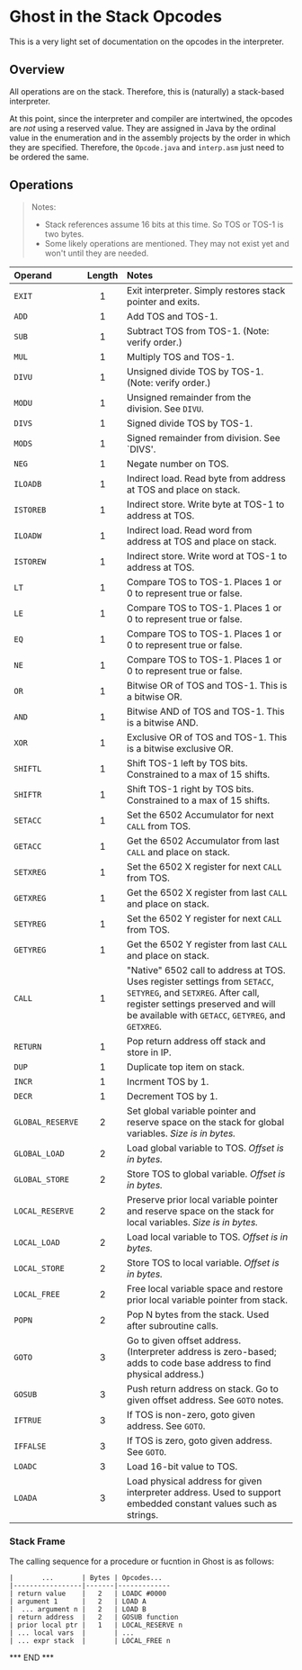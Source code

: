 # Ghost in the Stack Opcodes

This is a very light set of documentation on the opcodes in the interpreter.

## Overview

All operations are on the stack. Therefore, this is (naturally) a stack-based interpreter.

At this point, since the interpreter and compiler are intertwined, the opcodes are
*not* using a reserved value. They are assigned in Java by the ordinal value in the
enumeration and in the assembly projects by the order in which they are specified.
Therefore, the `Opcode.java` and `interp.asm` just need to be ordered the same.

## Operations

> Notes:
> * Stack references assume 16 bits at this time. So TOS or TOS-1 is two bytes.
> * Some likely operations are mentioned. They may not exist yet and won't until they are needed.

| Operand          | Length | Notes                                                                                                                                                                                                         |
|:-----------------|:------:|:--------------------------------------------------------------------------------------------------------------------------------------------------------------------------------------------------------------|
| `EXIT`           |   1    | Exit interpreter. Simply restores stack pointer and exits.                                                                                                                                                    |
| `ADD`            |   1    | Add TOS and TOS-1.                                                                                                                                                                                            |
| `SUB`            |   1    | Subtract TOS from TOS-1. (Note: verify order.)                                                                                                                                                                |
| `MUL`            |   1    | Multiply TOS and TOS-1.                                                                                                                                                                                       |
| `DIVU`           |   1    | Unsigned divide TOS by TOS-1. (Note: verify order.)                                                                                                                                                           |
| `MODU`           |   1    | Unsigned remainder from the division. See `DIVU`.                                                                                                                                                             |
| `DIVS`           |   1    | Signed divide TOS by TOS-1.                                                                                                                                                                                   |
| `MODS`           |   1    | Signed remainder from division. See `DIVS'.                                                                                                                                                                   |
| `NEG`            |   1    | Negate number on TOS.                                                                                                                                                                                         |
| `ILOADB`         |   1    | Indirect load. Read byte from address at TOS and place on stack.                                                                                                                                              |
| `ISTOREB`        |   1    | Indirect store. Write byte at TOS-1 to address at TOS.                                                                                                                                                        |
| `ILOADW`         |   1    | Indirect load. Read word from address at TOS and place on stack.                                                                                                                                              |
| `ISTOREW`        |   1    | Indirect store. Write word at TOS-1 to address at TOS.                                                                                                                                                        |
| `LT`             |   1    | Compare TOS to TOS-1. Places 1 or 0 to represent true or false.                                                                                                                                               |
| `LE`             |   1    | Compare TOS to TOS-1. Places 1 or 0 to represent true or false.                                                                                                                                               |
| `EQ`             |   1    | Compare TOS to TOS-1. Places 1 or 0 to represent true or false.                                                                                                                                               |
| `NE`             |   1    | Compare TOS to TOS-1. Places 1 or 0 to represent true or false.                                                                                                                                               |
| `OR`             |   1    | Bitwise OR of TOS and TOS-1. This is a bitwise OR.                                                                                                                                                            |
| `AND`            |   1    | Bitwise AND of TOS and TOS-1. This is a bitwise AND.                                                                                                                                                          |
| `XOR`            |   1    | Exclusive OR of TOS and TOS-1. This is a bitwise exclusive OR.                                                                                                                                                |
| `SHIFTL`         |   1    | Shift TOS-1 left by TOS bits. Constrained to a max of 15 shifts.                                                                                                                                              |
| `SHIFTR`         |   1    | Shift TOS-1 right by TOS bits. Constrained to a max of 15 shifts.                                                                                                                                             |                                 
| `SETACC`         |   1    | Set the 6502 Accumulator for next `CALL` from TOS.                                                                                                                                                            |
| `GETACC`         |   1    | Get the 6502 Accumulator from last `CALL` and place on stack.                                                                                                                                                 |
| `SETXREG`        |   1    | Set the 6502 X register for next `CALL` from TOS.                                                                                                                                                             |
| `GETXREG`        |   1    | Get the 6502 X register from last `CALL` and place on stack.                                                                                                                                                  |
| `SETYREG`        |   1    | Set the 6502 Y register for next `CALL` from TOS.                                                                                                                                                             |
| `GETYREG`        |   1    | Get the 6502 Y register from last `CALL` and place on stack.                                                                                                                                                  |
| `CALL`           |   1    | "Native" 6502 call to address at TOS. Uses register settings from `SETACC`, `SETYREG`, and `SETXREG`.  After call, register settings preserved and will be available with `GETACC`, `GETYREG`, and `GETXREG`. |
| `RETURN`         |   1    | Pop return address off stack and store in IP.                                                                                                                                                                 |
| `DUP`            |   1    | Duplicate top item on stack.                                                                                                                                                                                  |
| `INCR`           |   1    | Incrment TOS by 1.                                                                                                                                                                                            |
| `DECR`           |   1    | Decrement TOS by 1.                                                                                                                                                                                           |
| `GLOBAL_RESERVE` |   2    | Set global variable pointer and reserve space on the stack for global variables. _Size is in bytes._                                                                                                          |
| `GLOBAL_LOAD`    |   2    | Load global variable to TOS. _Offset is in bytes._                                                                                                                                                            |
| `GLOBAL_STORE`   |   2    | Store TOS to global variable. _Offset is in bytes._                                                                                                                                                           |
| `LOCAL_RESERVE`  |   2    | Preserve prior local variable pointer and reserve space on the stack for local variables. _Size is in bytes._                                                                                                 |
| `LOCAL_LOAD`     |   2    | Load local variable to TOS. _Offset is in bytes._                                                                                                                                                             |
| `LOCAL_STORE`    |   2    | Store TOS to local variable. _Offset is in bytes._                                                                                                                                                            |
| `LOCAL_FREE`     |   2    | Free local variable space and restore prior local variable pointer from stack.                                                                                                                                |
| `POPN`           |   2    | Pop N bytes from the stack. Used after subroutine calls.                                                                                                                                                      |
| `GOTO`           |   3    | Go to given offset address. (Interpreter address is zero-based; adds to code base address to find physical address.)                                                                                          |
| `GOSUB`          |   3    | Push return address on stack. Go to given offset address. See `GOTO` notes.                                                                                                                                   |
| `IFTRUE`         |   3    | If TOS is non-zero, goto given address. See `GOTO`.                                                                                                                                                           |
| `IFFALSE`        |   3    | If TOS is zero, goto given address. See `GOTO`.                                                                                                                                                               |
| `LOADC`          |   3    | Load 16-bit value to TOS.                                                                                                                                                                                     |
| `LOADA`          |   3    | Load physical address for given interpreter address. Used to support embedded constant values such as strings.                                                                                                |


### Stack Frame

The calling sequence for a procedure or fucntion in Ghost is as follows:

```
|       ...       | Bytes | Opcodes...  
|-----------------|-------|-------------
| return value    |   2   | LOADC #0000
| argument 1      |   2   | LOAD A
|  ... argument n |   2   | LOAD B
| return address  |   2   | GOSUB function
| prior local ptr |   1   | LOCAL_RESERVE n
| ... local vars  |       | ...
| ... expr stack  |       | LOCAL_FREE n
```

*** END ***
